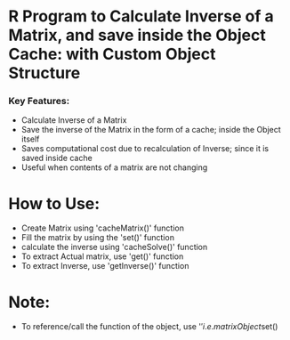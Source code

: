 # R Program to Calculate Inverse of a Matrix, and save inside the Object Cache: with Custom Object Structure
### Key Features:
- Calculate Inverse of a Matrix
- Save the inverse of the Matrix in the form of a cache; inside the Object itself
- Saves computational cost due to recalculation of Inverse; since it is saved inside cache
- Useful when contents of a matrix are not changing

# How to Use:
- Create Matrix using 'cacheMatrix()' function
- Fill the matrix by using the 'set()' function
- calculate the inverse using 'cacheSolve()' function
- To extract Actual matrix, use 'get()' function
- To extract Inverse, use 'getInverse()' function

# Note:
- To reference/call the function of the object, use '$'
  i.e. matrixObject$set()
